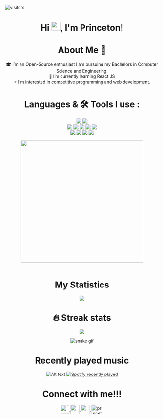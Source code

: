 ![visitors](https://visitor-badge.laobi.icu/badge?page_id=Princeton21.Princeton21)
## <h1 align="center">Hi <img src="https://github.com/TheDudeThatCode/TheDudeThatCode/blob/master/Assets/Hi.gif" width="29px">, I'm Princeton! </h1>


<h1 align="center"> About Me 🚀</h1>
<div align="center">
🎓 I’m an Open-Source enthusiast I am pursuing my Bachelors in Computer Science and Engineering. <br/>
🌱 I’m currently learning React JS<br/>
⭐️ I'm interested in competitive programming and web development.
<div/>


# Languages & 🛠 Tools I use :

<p align="center">
<img src="https://img.shields.io/badge/c++%20-%2300599C.svg?&style=for-the-badge&logo=c%2B%2B&logoColor=white">   
<img src="https://img.shields.io/badge/python%20-%2314354C.svg?&style=for-the-badge&logo=python&logoColor=FFD43B"> <br/>  
<img src="https://img.shields.io/badge/html5%20-%23E34F26.svg?&style=for-the-badge&logo=html5&logoColor=white">  
<img src="https://img.shields.io/badge/css3%20-%231572B6.svg?&style=for-the-badge&logo=css3&logoColor=white">     
<img src="https://img.shields.io/badge/javascript%20-%23323330.svg?&style=for-the-badge&logo=javascript&logoColor=%23F7DF1E">  
<img src="https://img.shields.io/badge/react%20-%2320232a.svg?&style=for-the-badge&logo=react&logoColor=%2361DAFB"> 
<img src="https://img.shields.io/badge/git%20-%23F05033.svg?&style=for-the-badge&logo=git&logoColor=white"/> <br>
<img src="https://img.shields.io/badge/sublime text%20-%2320232a.svg?&style=for-the-badge&logo=sublime-text&logoColor=FF9800">   
<img src="http://img.shields.io/badge/-VS%20Code-000000?style=for-the-badge&logo=Visual-studio-code&logoColor=blue">   
<img src="http://img.shields.io/badge/github-000000?style=for-the-badge&logo=github&logoColor=white"> 
<img src="https://img.shields.io/badge/pycharm-143?style=for-the-badge&logo=pycharm&logoColor=black&color=black&labelColor=green"
</p>

<br />
<div align="center">
<img width="400px" src="https://github-readme-stats.vercel.app/api/top-langs/?username=Princeton21&theme=radical&border_radius=40%&show_icons=true&hide_border=true"><br/>
</div>  
<br/>

#  My Statistics  
<img src="https://github-readme-stats.vercel.app/api?username=Princeton21&theme=radical&bg_color=35,5f0a87,000000&&count_private=true&border_radius=40%&show_icons=true&hide_border=true&&show_icons=true&count_private=true&include_all_commits=true"/>

# 🔥 Streak stats
<img src="https://github-readme-streak-stats.herokuapp.com/?user=Princeton21&theme=radical&show_icons=true&hide_border=true&border_radius=40%"/><br/>
  
  
<!-- 
[![Princeton's wakatime stats](https://github-readme-stats.vercel.app/api/wakatime?username=Princeton21)](https://github.com/anuraghazra/github-readme-stats) 
-->

  
![snake gif](https://github.com/Princeton21/Princeton21/blob/output/github-contribution-grid-snake.gif)
  
  
#  Recently played music
![Alt text](https://spotify-recently-played-readme.vercel.app/api?user=ap9fl9nnxd94k0y1sln9wc4y0&count=3&width=350)
 [![Spotify recently played](https://spotify-recently-played-readme.vercel.app/api?user=Princeton21)](https://open.spotify.com/user/jeffreyca16)

  
#  Connect with me!!!
<div align="center">  
  <a href="https://www.linkedin.com/in/princeton-dsouza-a10568204/">
  <img align="center"  width="28px" src="https://raw.githubusercontent.com/rahuldkjain/github-profile-readme-generator/master/src/images/icons/Social/linked-in-alt.svg"  />
</a>
<a href="https://twitter.com/PrincetonDsouz4">
  <img align="center" width="30px" src="https://cdn-icons-png.flaticon.com/128/733/733579.png" />
</a>
<a href="mailto:princeton2102@gmail.com">
  <img align="center" width="30px" src="https://cdn-icons-png.flaticon.com/128/732/732200.png" />
</a>
<a href="https://www.hackerrank.com/princeton2102" target="blank"><img align="center" src="https://raw.githubusercontent.com/rahuldkjain/github-profile-readme-generator/master/src/images/icons/Social/hackerrank.svg" alt="princeton2102" height="30" width="40" /></a>
  </div>
